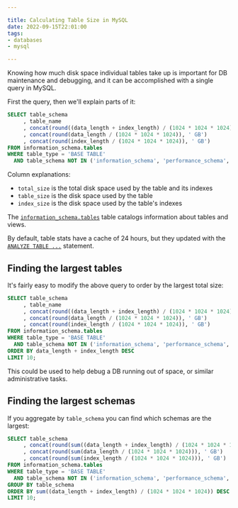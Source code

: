 ```yaml
---

title: Calculating Table Size in MySQL
date: 2022-09-15T22:01:00
tags:
- databases
- mysql

---
```


Knowing how much disk space individual tables take up is important for DB maintenance and debugging, and it can be accomplished with a single query in MySQL.

First the query, then we'll explain parts of it:

```sql
SELECT table_schema
     , table_name
     , concat(round((data_length + index_length) / (1024 * 1024 * 1024)), ' GB') AS total_size
     , concat(round(data_length / (1024 * 1024 * 1024)), ' GB')                  AS table_size
     , concat(round(index_length / (1024 * 1024 * 1024)), ' GB')                 AS index_size
FROM information_schema.tables
WHERE table_type = 'BASE TABLE'
  AND table_schema NOT IN ('information_schema', 'performance_schema', 'mysql');
```

Column explanations:

- `total_size` is the total disk space used by the table and its indexes
- `table_size` is the disk space used by the table
- `index_size` is the disk space used by the table's indexes

The [`information_schema.tables`](https://dev.mysql.com/doc/refman/8.0/en/information-schema-tables-table.html) table catalogs information about tables and views.

By default, table stats have a cache of 24 hours, but they updated with the [`ANALYZE TABLE ...`](https://dev.mysql.com/doc/refman/8.0/en/analyze-table.html) statement.

## Finding the largest tables

It's fairly easy to modify the above query to order by the largest total size:

```sql
SELECT table_schema
     , table_name
     , concat(round((data_length + index_length) / (1024 * 1024 * 1024)), ' GB') AS total_size
     , concat(round(data_length / (1024 * 1024 * 1024)), ' GB')                  AS table_size
     , concat(round(index_length / (1024 * 1024 * 1024)), ' GB')                 AS index_size
FROM information_schema.tables
WHERE table_type = 'BASE TABLE'
  AND table_schema NOT IN ('information_schema', 'performance_schema', 'mysql')
ORDER BY data_length + index_length DESC
LIMIT 10;
```

This could be used to help debug a DB running out of space, or similar administrative tasks.

## Finding the largest schemas

If you aggregate by `table_schema` you can find which schemas are the largest:

```sql
SELECT table_schema
     , concat(round(sum((data_length + index_length) / (1024 * 1024 * 1024))), ' GB') AS total_size
     , concat(round(sum(data_length / (1024 * 1024 * 1024))), ' GB')                  AS table_size
     , concat(round(sum(index_length / (1024 * 1024 * 1024))), ' GB')                 AS index_size
FROM information_schema.tables
WHERE table_type = 'BASE TABLE'
  AND table_schema NOT IN ('information_schema', 'performance_schema', 'mysql')
GROUP BY table_schema
ORDER BY sum((data_length + index_length) / (1024 * 1024 * 1024)) DESC
LIMIT 10;
```
